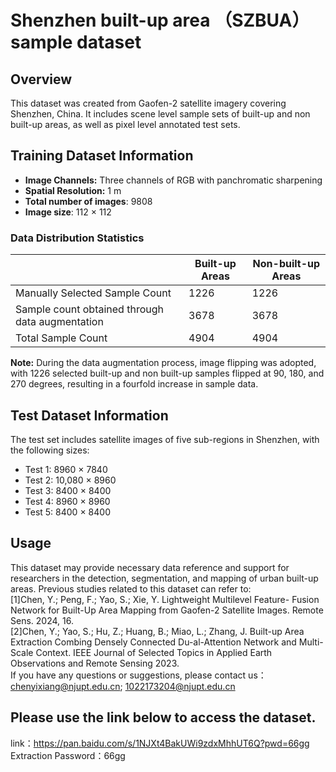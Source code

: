 #  Shenzhen built-up area （SZBUA）sample dataset

## Overview

This dataset was created from Gaofen-2 satellite imagery covering Shenzhen, China. It includes scene level sample sets of built-up and non built-up areas, as well as pixel level annotated test sets.

## Training Dataset Information

- **Image Channels:** Three channels of RGB with panchromatic sharpening
- **Spatial Resolution:** 1 m
- **Total number of images**: 9808 
- **Image size**: 112 × 112


### Data Distribution Statistics

|                    | Built-up Areas | Non-built-up Areas |
|---------------------|----------------|--------------------|
| Manually Selected Sample Count | 1226 | 1226 |
| Sample count obtained through data augmentation | 3678 | 3678|
| Total Sample Count | 4904 | 4904 |


**Note:** During the data augmentation process, image flipping was adopted, with 1226 selected built-up and non built-up samples flipped at 90, 180, and 270 degrees, resulting in a fourfold increase in sample data.

## Test Dataset Information

The test set includes satellite images of five sub-regions in Shenzhen, with the following sizes:

- Test 1: 8960 × 7840
- Test 2: 10,080 × 8960
- Test 3: 8400 × 8400
- Test 4: 8960 × 8960
- Test 5: 8400 × 8400

## Usage

This dataset may provide necessary data reference and support for researchers in the detection, segmentation, and mapping of urban built-up areas. Previous studies related to this dataset can refer to:  
[1]Chen, Y.; Peng, F.; Yao, S.; Xie, Y. Lightweight Multilevel  Feature- Fusion  Network for Built-Up Area Mapping from Gaofen-2 Satellite Images. Remote Sens. 2024, 16.  
[2]Chen, Y.; Yao, S.; Hu, Z.; Huang, B.; Miao, L.; Zhang, J. Built-up Area Extraction Combing Densely Connected Du-al-Attention Network and Multi-Scale Context. IEEE Journal of Selected Topics in Applied Earth Observations and Remote Sensing 2023.  
If you have any questions or suggestions, please contact us：chenyixiang@njupt.edu.cn; 1022173204@njupt.edu.cn

## Please use the link below to access the dataset.

link：https://pan.baidu.com/s/1NJXt4BakUWi9zdxMhhUT6Q?pwd=66gg 
Extraction Password：66gg 
